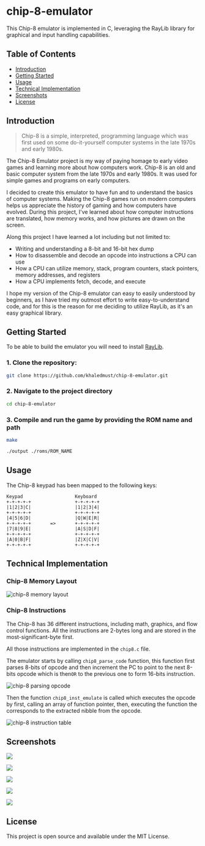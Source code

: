 # chip-8-emulator

This Chip-8 emulator is implemented in C, leveraging the RayLib library for graphical and input handling capabilities.

## Table of Contents
- [Introduction](#introduction)
- [Getting Started](#getting-started)
- [Usage](#usage)
- [Technical Implementation](#technical-implementation)
- [Screenshots](#screenshots)
- [License](#license)

## Introduction

> Chip-8 is a simple, interpreted, programming language which was first used on some do-it-yourself computer systems in the late 1970s and early 1980s.

The Chip-8 Emulator project is my way of paying homage to early video games and learning more about how computers work. Chip-8 is an old and basic computer system from the late 1970s and early 1980s. It was used for simple games and programs on early computers.

I decided to create this emulator to have fun and to understand the basics of computer systems. Making the Chip-8 games run on modern computers helps us appreciate the history of gaming and how computers have evolved. During this project, I've learned about how computer instructions are translated, how memory works, and how pictures are drawn on the screen.

Along this project I have learned a lot including but not limited to:
- Writing and understanding a 8-bit and 16-bit hex dump
- How to disassemble and decode an opcode into instructions a CPU can use
- How a CPU can utilize memory, stack, program counters, stack pointers, memory addresses, and registers
- How a CPU implements fetch, decode, and execute

I hope my version of the Chip-8 emulator can easy to easily understood by beginners, as I have tried my outmost effort to write easy-to-understand code, and for this is the reason for me deciding to utilize RayLib, as it's an easy graphical library.

## Getting Started

To be able to build the emulator you will need to install [RayLib](https://www.raylib.com/).

### 1. Clone the repository:

``` sh
git clone https://github.com/khaledmust/chip-8-emulator.git
```

### 2. Navigate to the project directory

``` sh
cd chip-8-emulator
```

### 3. Compile and run the game by providing the ROM name and path

``` sh
make

./output ./roms/ROM_NAME
```

## Usage

The Chip-8 keypad has been mapped to the following keys:

``` text
Keypad                   Keyboard
+-+-+-+-+                +-+-+-+-+
|1|2|3|C|                |1|2|3|4|
+-+-+-+-+                +-+-+-+-+
|4|5|6|D|                |Q|W|E|R|
+-+-+-+-+       =>       +-+-+-+-+
|7|8|9|E|                |A|S|D|F|
+-+-+-+-+                +-+-+-+-+
|A|0|B|F|                |Z|X|C|V|
+-+-+-+-+                +-+-+-+-+
```

## Technical Implementation

### Chip-8 Memory Layout

![chip-8 memory layout](https://github.com/khaledmust/chip-8-emulator/blob/main/chip-8-memory-layout.png)

### Chip-8 Instructions

The Chip-8 has 36 different instructions, including math, graphics, and flow control functions. All the instructions are 2-bytes long and are stored in the most-significant-byte first.

All those instructions are implemented in the `chip8.c` file.

The emulator starts by calling `chip8_parse_code` function, this function first parses 8-bits of opcode and then increment the PC to point
to the next 8-bits opcode which is then`OR` to the previous one to form 16-bits instruction.

![chip-8 parsing opcode](https://github.com/khaledmust/chip-8-emulator/blob/main/chip-8-parsing-opcode.png)

Then the function `chip8_inst_emulate` is called which executes the opcode by first, calling an array of function pointer, then, executing the function the corresponds to the extracted nibble from the opcode.

![chip-8 instruction table](https://github.com/khaledmust/chip-8-emulator/blob/main/chip-8-instruction-table.png)

## Screenshots

![](https://github.com/khaledmust/chip-8-emulator/blob/main/screenshots/Screenshot%20from%202023-10-10%2012-16-07.png)

![](https://github.com/khaledmust/chip-8-emulator/blob/main/screenshots/Screenshot%20from%202023-10-10%2012-16-23.png)

![](https://github.com/khaledmust/chip-8-emulator/blob/main/screenshots/Screenshot%20from%202023-10-10%2012-16-35.png)

![](https://github.com/khaledmust/chip-8-emulator/blob/main/screenshots/Screenshot%20from%202023-10-10%2012-17-20.png)

![](https://github.com/khaledmust/chip-8-emulator/blob/main/screenshots/Screenshot%20from%202023-10-10%2012-18-46.png)

## License
This project is open source and available under the MIT License.

